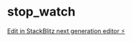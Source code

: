 # stop_watch

[Edit in StackBlitz next generation editor ⚡️](https://stackblitz.com/~/github.com/swetaraj68/stop_watch)